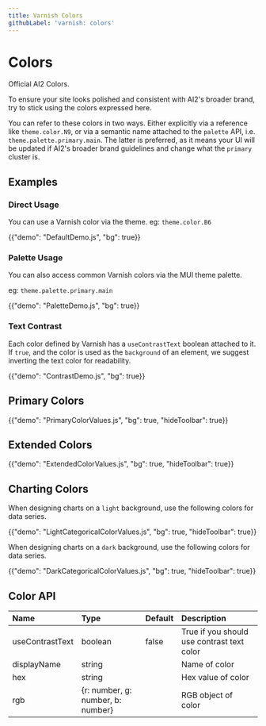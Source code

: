 ```yaml
---
title: Varnish Colors
githubLabel: 'varnish: colors'
---
```


# Colors

<p class="description">Official AI2 Colors.</p>

To ensure your site looks polished and consistent with AI2's broader brand, try to stick using the colors
expressed here.

You can refer to these colors in two ways. Either explicitly via a reference like `theme.color.N9`, or via
a semantic name attached to the `palette` API, i.e. `theme.palette.primary.main`. The latter is preferred, as
it means your UI will be updated if AI2's broader brand guidelines and change what the `primary` cluster
is.

## Examples

### Direct Usage

You can use a Varnish color via the theme.
eg: `theme.color.B6`

{{"demo": "DefaultDemo.js", "bg": true}}

### Palette Usage

You can also access common Varnish colors via the MUI theme palette.

eg: `theme.palette.primary.main`

{{"demo": "PaletteDemo.js", "bg": true}}

### Text Contrast

Each color defined by Varnish has a `useContrastText` boolean attached to it. If `true`, and the
color is used as the `background` of an element, we suggest inverting the text color for readability.

{{"demo": "ContrastDemo.js", "bg": true}}

## Primary Colors

{{"demo": "PrimaryColorValues.js", "bg": true, "hideToolbar": true}}

## Extended Colors

{{"demo": "ExtendedColorValues.js", "bg": true, "hideToolbar": true}}

## Charting Colors

When designing charts on a `light` background, use the following colors for data series.

{{"demo": "LightCategoricalColorValues.js", "bg": true, "hideToolbar": true}}

When designing charts on a `dark` background, use the following colors for data series.

{{"demo": "DarkCategoricalColorValues.js", "bg": true, "hideToolbar": true}}

## Color API

| Name            | Type                              | Default | Description                                |
| :-------------- | :-------------------------------- | :------ | :----------------------------------------- |
| useContrastText | boolean                           | false   | True if you should use contrast text color |
| displayName     | string                            |         | Name of color                              |
| hex             | string                            |         | Hex value of color                         |
| rgb             | {r: number, g: number, b: number} |         | RGB object of color                        |
